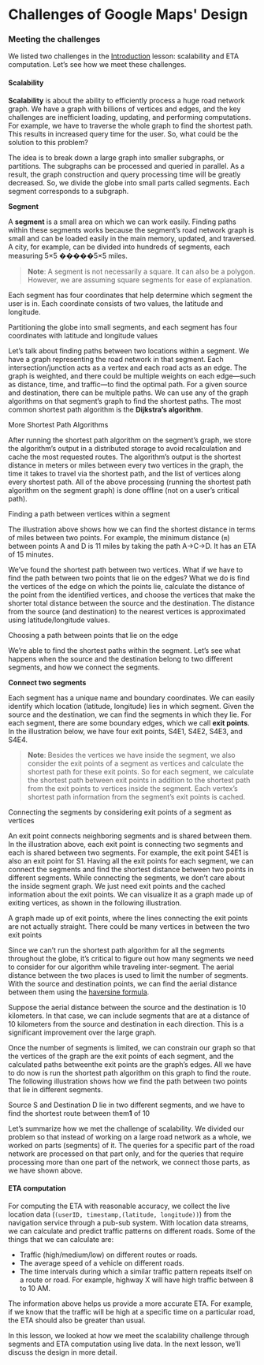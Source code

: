 # Challenges of Google Maps' Design

### Meeting the challenges <a href="#meeting-the-challenges-0" id="meeting-the-challenges-0"></a>

We listed two challenges in the [Introduction](https://www.educative.io/collection/page/10370001/4941429335392256/5704949308850176#Challenges) lesson: scalability and ETA computation. Let’s see how we meet these challenges.

#### Scalability <a href="#scalability-1" id="scalability-1"></a>

**Scalability** is about the ability to efficiently process a huge road network graph. We have a graph with billions of vertices and edges, and the key challenges are inefficient loading, updating, and performing computations. For example, we have to traverse the whole graph to find the shortest path. This results in increased query time for the user. So, what could be the solution to this problem?

The idea is to break down a large graph into smaller subgraphs, or partitions. The subgraphs can be processed and queried in parallel. As a result, the graph construction and query processing time will be greatly decreased. So, we divide the globe into small parts called segments. Each segment corresponds to a subgraph.

**Segment**

A **segment** is a small area on which we can work easily. Finding paths within these segments works because the segment’s road network graph is small and can be loaded easily in the main memory, updated, and traversed. A city, for example, can be divided into hundreds of segments, each measuring 5×5 �����5×5 miles.

> **Note**: A segment is not necessarily a square. It can also be a polygon. However, we are assuming square segments for ease of explanation.

Each segment has four coordinates that help determine which segment the user is in. Each coordinate consists of two values, the latitude and longitude.

Partitioning the globe into small segments, and each segment has four coordinates with latitude and longitude values

Let’s talk about finding paths between two locations within a segment. We have a graph representing the road network in that segment. Each intersection/junction acts as a vertex and each road acts as an edge. The graph is weighted, and there could be multiple weights on each edge—such as distance, time, and traffic—to find the optimal path. For a given source and destination, there can be multiple paths. We can use any of the graph algorithms on that segment’s graph to find the shortest paths. The most common shortest path algorithm is the **Dijkstra’s algorithm**.

More Shortest Path Algorithms

After running the shortest path algorithm on the segment’s graph, we store the algorithm’s output in a distributed storage to avoid recalculation and cache the most requested routes. The algorithm’s output is the shortest distance in meters or miles between every two vertices in the graph, the time it takes to travel via the shortest path, and the list of vertices along every shortest path. All of the above processing (running the shortest path algorithm on the segment graph) is done offline (not on a user’s critical path).

Finding a path between vertices within a segment

The illustration above shows how we can find the shortest distance in terms of miles between two points. For example, the minimum distance (`m`) between points A and D is 11 miles by taking the path A->C->D. It has an ETA of 15 minutes.

We’ve found the shortest path between two vertices. What if we have to find the path between two points that lie on the edges? What we do is find the vertices of the edge on which the points lie, calculate the distance of the point from the identified vertices, and choose the vertices that make the shorter total distance between the source and the destination. The distance from the source (and destination) to the nearest vertices is approximated using latitude/longitude values.

Choosing a path between points that lie on the edge

We’re able to find the shortest paths within the segment. Let’s see what happens when the source and the destination belong to two different segments, and how we connect the segments.

**Connect two segments**

Each segment has a unique name and boundary coordinates. We can easily identify which location (latitude, longitude) lies in which segment. Given the source and the destination, we can find the segments in which they lie. For each segment, there are some boundary edges, which we call **exit points**. In the illustration below, we have four exit points, S4E1, S4E2, S4E3, and S4E4.

> **Note**: Besides the vertices we have inside the segment, we also consider the exit points of a segment as vertices and calculate the shortest path for these exit points. So for each segment, we calculate the shortest path between exit points in addition to the shortest path from the exit points to vertices inside the segment. Each vertex’s shortest path information from the segment’s exit points is cached.

Connecting the segments by considering exit points of a segment as vertices

An exit point connects neighboring segments and is shared between them. In the illustration above, each exit point is connecting two segments and each is shared between two segments. For example, the exit point S4E1 is also an exit point for S1. Having all the exit points for each segment, we can connect the segments and find the shortest distance between two points in different segments. While connecting the segments, we don’t care about the inside segment graph. We just need exit points and the cached information about the exit points. We can visualize it as a graph made up of exiting vertices, as shown in the following illustration.

A graph made up of exit points, where the lines connecting the exit points are not actually straight. There could be many vertices in between the two exit points

Since we can’t run the shortest path algorithm for all the segments throughout the globe, it’s critical to figure out how many segments we need to consider for our algorithm while traveling inter-segment. The aerial distance between the two places is used to limit the number of segments. With the source and destination points, we can find the aerial distance between them using the [haversine formula](https://en.wikipedia.org/wiki/Haversine\_formula).

Suppose the aerial distance between the source and the destination is 10 kilometers. In that case, we can include segments that are at a distance of 10 kilometers from the source and destination in each direction. This is a significant improvement over the large graph.

Once the number of segments is limited, we can constrain our graph so that the vertices of the graph are the exit points of each segment, and the calculated paths betweenthe exit points are the graph’s edges. All we have to do now is run the shortest path algorithm on this graph to find the route. The following illustration shows how we find the path between two points that lie in different segments.

Source S and Destination D lie in two different segments, and we have to find the shortest route between them**1** of 10

Let’s summarize how we met the challenge of scalability. We divided our problem so that instead of working on a large road network as a whole, we worked on parts (segments) of it. The queries for a specific part of the road network are processed on that part only, and for the queries that require processing more than one part of the network, we connect those parts, as we have shown above.

#### ETA computation <a href="#eta-computation-0" id="eta-computation-0"></a>

For computing the ETA with reasonable accuracy, we collect the live location data (`(userID, timestamp,(latitude, longitude))`) from the navigation service through a pub-sub system. With location data streams, we can calculate and predict traffic patterns on different roads. Some of the things that we can calculate are:

* Traffic (high/medium/low) on different routes or roads.
* The average speed of a vehicle on different roads.
* The time intervals during which a similar traffic pattern repeats itself on a route or road. For example, highway X will have high traffic between 8 to 10 AM.

The information above helps us provide a more accurate ETA. For example, if we know that the traffic will be high at a specific time on a particular road, the ETA should also be greater than usual.

In this lesson, we looked at how we meet the scalability challenge through segments and ETA computation using live data. In the next lesson, we’ll discuss the design in more detail.
